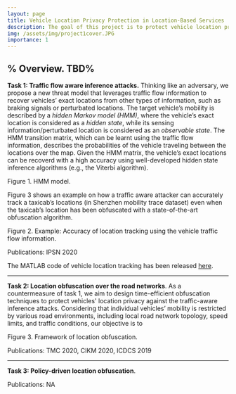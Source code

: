 ```yaml
---
layout: page
title: Vehicle Location Privacy Protection in Location-Based Services
description: The goal of this project is to protect vehicle location privacy in various location based applications. 
img: /assets/img/project1cover.JPG
importance: 1
---
```


% **Overview.** TBD% 
---

**Task 1: Traffic flow aware inference attacks.** Thinking like an adversary, we propose a new threat model that leverages traffic flow information to recover vehicles’ exact locations from other types of information, such as braking signals or perturbated locations. The target vehicle’s mobility is described by a *hidden Markov model (HMM)*, where the vehicle’s exact location is considered as a *hidden state*, while its sensing information/perturbated location is considered as an *observable state*. The HMM transition matrix, which can be learnt using the traffic flow information, describes the probabilities of the vehicle traveling between the locations over the map. Given the HMM matrix, the vehicle’s exact locations can be recoverd with a high accuracy using well-developed hidden state inference algorithms (e.g., the Viterbi algorithm). 

<div class="row justify-content-md-center">
    <div class="col-sm">
        <img class="img-fluid rounded z-depth-1" src="{{ '/assets/img/TrafficAdapter_HMM.png' | relative_url }}" alt="" title="Figure 1. HMM model"/>
    </div>
</div>
<div class="caption">
    Figure 1. HMM model.
</div>

Figure 3 shows an example on how a traffic aware attacker can accurately track a taxicab’s locations (in Shenzhen mobility trace dataset) even when the taxicab’s location has been obfuscated with a state-of-the-art obfuscation algorithm.
<div class="row justify-content-md-center">
    <div class="col-sm-9">
        <img class="img-fluid rounded z-depth-1" src="{{ '/assets/img/TrafficAdapter_inference.png' | relative_url }}" alt="" title="Figure 1. Example: Accuracy of location tracking using the vehicle traffic flow information."/>
    </div>
</div>
<div class="caption">
    Figure 2. Example: Accuracy of location tracking using the vehicle traffic flow information.
</div>

Publications: IPSN 2020

The MATLAB code of vehicle location tracking has been released [here](https://github.com/chenxiq1986/vehicle-traffic-flow-aware-attack).

---

**Task 2: Location obfuscation over the road networks**. As a countermeasure of task 1, we aim to design time-efficient obfuscation techniques to protect vehicles' location privacy against the traffic-aware inference attacks. Considering that individual vehicles’ mobility is restricted by various road environments, including local road network topology, speed limits, and traffic conditions, our objective is to 


<div class="row justify-content-md-center">
    <div class="col-sm-9">
        <img class="img-fluid rounded z-depth-1" src="{{ '/assets/img/TrafficAdapter_Framework.png' | relative_url }}" alt="" title="Figure 3. Framework of location obfuscation"/>
    </div>
</div>
<div class="caption">
    Figure 3. Framework of location obfuscation.
</div>

Publications: 
TMC 2020, CIKM 2020, ICDCS 2019

---

**Task 3: Policy-driven location obfuscation**. 


Publications: NA

